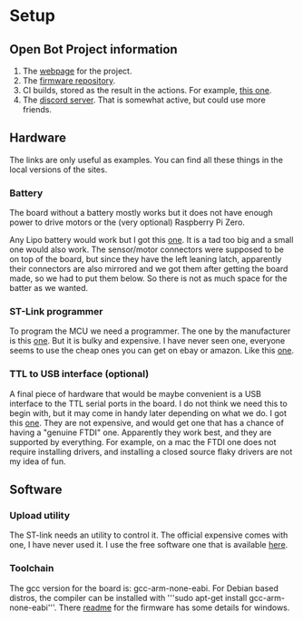 # Setup

## Open Bot Project information

1. The [webpage](https://www.openbotbrain.org/) for the project.
2. The [firmware repository](https://github.com/OpenBotBrain/controller-firmware).
3. CI builds, stored as the result in the actions. For example, [this
   one](https://github.com/OpenBotBrain/controller-firmware/actions/runs/6678041626).
4. The [discord server](https://discord.gg/39TEWpQReU). That is somewhat active, but could use more friends.

## Hardware

The links are only useful as examples. You can find all these things
in the local versions of the sites.


### Battery

The board without a battery mostly works but it does not have enough
power to drive motors or the (very optional) Raspberry Pi Zero.

Any Lipo battery would work but I got this
[one](https://www.ebay.co.uk/itm/354254105023?var=623640855098). It is
a tad too big and a small one would also work. The sensor/motor
connectors were supposed to be on top of the board, but since they
have the left leaning latch, apparently their connectors are also
mirrored and we got them after getting the board made, so we had to
put them below. So there is not as much space for the batter as we
wanted.

### ST-Link programmer

To program the MCU we need a programmer. The one by the manufacturer
is this
[one](https://www.st.com/en/development-tools/st-link-v2.html). But it
is bulky and expensive. I have never seen one, everyone seems to use
the cheap ones you can get on ebay or amazon. Like this
[one](https://www.amazon.co.uk/Programmer-Emulator-Downloader-Debugger-Programming/dp/B0B5WYQ4FT/ref=sr_1_4?crid=1CA9NIRK6MS2H&keywords=st-link+v2&qid=1701856564&sprefix=st-l%2Caps%2C122&sr=8-4).

### TTL to USB interface (optional)

A final piece of hardware that would be maybe convenient is a USB
interface to the TTL serial ports in the board. I do not think we need
this to begin with, but it may come in handy later depending on what
we do. I got this
[one](https://www.amazon.co.uk/Serial-Converter-Featuring-Original-FT232RL/dp/B075N82CDL/ref=sr_1_3_pp?crid=2IG3NAR5H5G94&keywords=ftdi+usb+to+serial+ttl&qid=1701856593&sprefix=ftdi%2Caps%2C76&sr=8-3).
They are not expensive, and would get one that has a chance of having
a "genuine FTDI" one. Apparently they work best, and they are
supported by everything. For example, on a mac the FTDI one does not
require installing drivers, and installing a closed source flaky
drivers are not my idea of fun.

## Software

### Upload utility

The ST-link needs an utility to control it. The official expensive
comes with one, I have never used it. I use the free software one that
is available [here](https://github.com/stlink-org/stlink).

### Toolchain

The gcc version for the board is: gcc-arm-none-eabi. For Debian based
distros, the compiler can be installed with '''sudo apt-get install
gcc-arm-none-eabi'''. There
[readme](https://github.com/OpenBotBrain/controller-firmware/blob/main/README.md)
for the firmware has some details for windows.
